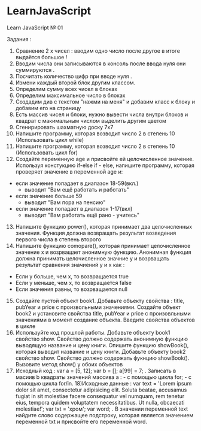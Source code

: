 # LearnJavaScript
Learn JavaScript № 01

Задания :
01) Сравнение 2 х чисел : вводим одно число после другое в итоге выдаётся большое !
02) Вводим числа они записываются в консоль после ввода нуля они суммируются .
03) Посчитать количество цифр при вводе нуля .
04) Измени каждый второй блок другим классом.
05) Определим сумму всех чисел в блоках
06) Определим максимальное число в блоках
07) Создадим див с текстом "нажми на меня" и добавим класс к блоку и добавим его на страницу
08) Есть массив чисел и блоки, нужно вывести числа внутри блоков и квадрат с макимальным числом выделить другим цветом
09) Сгенирировать шахматную доску 7х7
10) Напишите программу, которая возводит число 2 в степень 10 (Использовать цикл while)
11) Напишите программу, которая возводит число 2 в степень 10 (Использовать цикл for)
12) Создайте переменную age и присвойте ей целочисленное значение. Используя констукцию if-else if - else, напишите программу, которая проверяет значение в переменной age и:
 - если значение попадает в диапазон 18-59(вкл.)
 	- выводит "Вам ещё работать и работать"
 - если значение больше 59
 	- выводит "Вам пора на пенсию"
 - если значение попадает в диапазон 1-17(вкл)
 	- выводит "Вам работать ещё рано - учитесь"
13) Напишите функцию power(), которая принимает два целочисленных значения. Функция должна возвращать результат возведения первого числа в степень второго
14) Напишите функцию comopare(), которая принимает целочисленное значение x и возрващает анонимную функцию. Анонимная функция должна принимать целочисленное значние y и возрващать результат сравнения значиений y и x как :
 - Если y больше, чем х, то возвращается true
 - Если y меньше, чем х, то возвращается false
 - Если значения равны, то возрващается null
15) Создайте пустой объект book1. Добавьте объекту свойства : title, pubYear и price с произвольными значениями. Создайте объект book2 и установите свойства title, pubYear и price с произовльными значениями в момент создание объекта. Введите свойства объектов в цикле
16) Используйте код прошлой работы. Добавьте объекту book1 свойство show. Свойство должно содержать анонимную функцию выводящую название и цену книги. Опишите функцию showBook(), которая выводит название и цену книги. Добавьте объекту book2 свойство show. Свойство должно содержать фукнцию showBook(). Вызовите метод show() у обоих объектов
17) Исходный код : var a = [5, 12]; var b = []; a[99] = 7; . Записать в масиив b квадраты значений массива a : - с помощью цикла for; - с помощью цикла for/in.
18)Исходные данные :
 var text = 'Lorem ipsum dolor sit amet, consectetur adipisicing elit. Soluta beatae, accusamus fugiat in sit molestiae facere consequatur vel numquam, rem tenetur eius, tempora quidem voluptatem necessitatibus. Ut nulla, obcaecati molestiae!';
 var txt = 'хром';  var word; . В значении переменной text найдите слово содержащее подстроку, которая является значением переменной txt и присвойте его переменной word.

